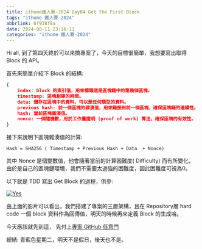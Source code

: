 ```yaml
---
title: ithome鐵人賽-2024 Day04 Get the First Block
tags: "ithome 鐵人賽-2024"
abbrlink: 6f938f8a
date: 2024-08-11 23:16:11
categories: "ithome 鐵人賽-2024"
---
```

Hi all,  到了第四天終於可以來搞專案了，今天的目標很簡單，我想要寫出取得 Block 的 API。

<!--more-->
首先來簡單介紹下 Block 的結構:

```json
{
    index: block 的索引值，用來標識這是區塊鏈中的第幾個區塊。
    timestamp: 區塊創建的時間。
    data: 儲存在區塊中的資料，可以是任何類型的資料。
    previous hash: 前一個區塊的雜湊值，用來鏈接到前一個區塊，確保區塊鏈的連續性。
    hash: 當前區塊雜湊值。
    nonce: 一個隨機數，用於工作量證明 (proof of work) 算法，確保區塊的有效性。
}
```

接下來說明下區塊雜湊值的計算:

`Hash = SHA256 ( Timestamp + Previous Hash + Data  + Nonce)`

其中 Nonce 是個變數值，他會隨著當前的計算困難度( Difficulty) 而有所變化，由於是自己的區塊鏈環境，我們不需要太過強的困難度，因此困難度可視為0。

以下就是 TDD 寫出 Get Block 的過程，供參:

[![Yes](https://img.youtube.com/vi/2e_w17iWLSU/0.jpg)](https://www.youtube.com/watch?v=2e_w17iWLSU)

由上面的影片可以看出，我們搭建了專案的三層架構，且在 Repository層 hard code 一個 block 資料作為回傳值，明天的時候再來定義 Block 的生成哈。

今天應該就先到這， 先付上[專案 GitHub 任意門](https://github.com/CodeMachine0121/CustomBlockChainLab.git)


總結: 青藍色星期二，明天不是假日，後天也不是。
